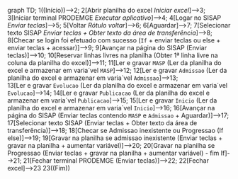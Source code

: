 graph TD;
    1((Início))-->2;
    2[Abrir planilha do excel _Iniciar excel_]-->3;
    3[Iniciar terminal PRODEMGE _Executar aplicativo_]-->4;
    4[Logar no SISAP _Enviar teclas_]-->5;
    5[Voltar _Rótulo voltar_]-->6;
    6[Aguardar]-->7;
    7[Selecionar texto SISAP _Enviar teclas + Obter texto da área de transferência_]-->8;
    8[Checar se login foi efetuado com sucesso (`If` + enviar teclas ou else + enviar teclas + acessar)]-->9;
    9[Avançar na página do SISAP (Enviar teclas)]-->10;
    10[Reservar linhas livres na planilha (Obter 1ª linha livre na coluna da planilha do excel)]-->11;
    11[Ler e gravar `MASP` (Ler da planilha do excel e armazenar em varia´vel `MASP`]-->12;
    12[Ler e gravar `Admissao` (Ler da planilha do excel e armazenar em varia´vel `Admissao`]-->13;  
    13[Ler e gravar `Evolucao` (Ler da planilha do excel e armazenar em varia´vel `Evolucao`]-->14;
    14[Ler e gravar `Publicacao` (Ler da planilha do excel e armazenar em varia´vel `Publicacao`]-->15;
    15[Ler e gravar `Inicio` (Ler da planilha do excel e armazenar em varia´vel `Inicio`]-->16;
    16[Avançar na página do SISAP (Enviar teclas contendo `MASP` e `Admissao` + Aguardar)]-->17;
    17[Selecionar texto SISAP (Enviar teclas + Obter texto da área de transferência)]-->18;
    18[Checar se Admissao inexistente ou Progressao (If else)]-->19;
    19[Gravar na planilha se admissao inexistente (Enviar teclas + gravar na planilha + aumentar variável)]-->20;
    20[Gravar na planilha se Progressao (Enviar teclas + gravar na planilha + aumentar variável) - fim If]-->21;
    21[Fechar terminal PRODEMGE (Enviar teclas)]-->22;
    22[Fechar excel]-->23
    23((Fim))